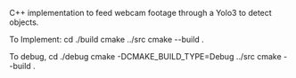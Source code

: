 C++ implementation to feed webcam footage through a Yolo3 to detect objects. 

To Implement:
cd ./build
cmake ../src
cmake --build .

To debug, cd ./debug
cmake -DCMAKE_BUILD_TYPE=Debug ../src
cmake --build .